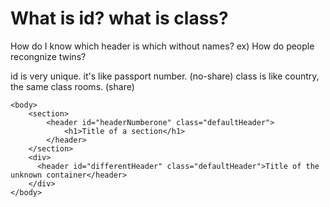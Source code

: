 # What is id? what is class?

How do I know which header is which without names?
ex) How do people recongnize twins?

id is very unique. it's like passport number. (no-share)
class is like country, the same class rooms. (share)

```
<body>
    <section>
        <header id="headerNumberone" class="defaultHeader">
            <h1>Title of a section</h1>
        </header>
    </section>
    <div>
      <header id="differentHeader" class="defaultHeader">Title of the unknown container</header>
    </div>
</body>
```
